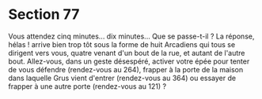 # Section 77

Vous attendez cinq minutes... dix minutes... Que se passe-t-il ? 
La réponse, hélas ! arrive bien trop tôt sous la forme de huit 
Arcadiens qui tous se dirigent vers vous, quatre venant d'un bout 
de la rue, et autant de l'autre bout. Allez-vous, dans un geste 
désespéré, activer votre épée pour tenter de vous défendre 
(rendez-vous au 264), frapper à la porte de la maison dans 
laquelle Grus vient d'entrer (rendez-vous au 364) ou essayer de 
frapper à une autre porte (rendez-vous au 121) ?